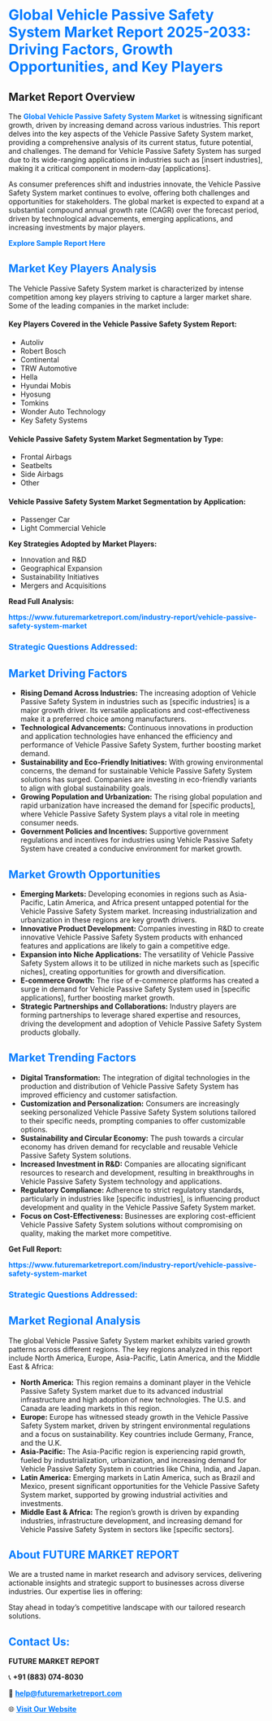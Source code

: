 <h1 style="color: #007BFF;">Global Vehicle Passive Safety System Market Report 2025-2033: Driving Factors, Growth Opportunities, and Key Players</h1>

<section id="overview">
<h2>Market Report Overview</h2>
<p>The <a href="https://www.futuremarketreport.com/industry-report/vehicle-passive-safety-system-market" style="color: #007BFF; text-decoration: none;"><strong>Global Vehicle Passive Safety System Market</strong></a> is witnessing significant growth, driven by increasing demand across various industries. This report delves into the key aspects of the Vehicle Passive Safety System market, providing a comprehensive analysis of its current status, future potential, and challenges. The demand for Vehicle Passive Safety System has surged due to its wide-ranging applications in industries such as [insert industries], making it a critical component in modern-day [applications].</p>
<p>As consumer preferences shift and industries innovate, the Vehicle Passive Safety System market continues to evolve, offering both challenges and opportunities for stakeholders. The global market is expected to expand at a substantial compound annual growth rate (CAGR) over the forecast period, driven by technological advancements, emerging applications, and increasing investments by major players.</p>
</section>

<section id="overview">
<p><a href="https://www.futuremarketreport.com/request-sample/reportId=54851" style="color: #007BFF; text-decoration: none;"><strong>Explore Sample Report Here</strong></a></p>
</section>

<section id="key-players">
<h2 style="color: #007BFF;">Market Key Players Analysis</h2>
<p>The Vehicle Passive Safety System market is characterized by intense competition among key players striving to capture a larger market share. Some of the leading companies in the market include:</p>
<h4>Key Players Covered in the Vehicle Passive Safety System Report:</h4>
<ul><li>Autoliv</li><li>Robert Bosch</li><li>Continental</li><li>TRW Automotive</li><li>Hella</li><li>Hyundai Mobis</li><li>Hyosung</li><li>Tomkins</li><li>Wonder Auto Technology</li><li>Key Safety Systems</li></ul>
<h4>Vehicle Passive Safety System Market Segmentation by Type:</h4>
<ul><li>Frontal Airbags</li><li>Seatbelts</li><li>Side Airbags</li><li>Other</li></ul>

<h4>Vehicle Passive Safety System Market Segmentation by Application:</h4>
<ul><li>Passenger Car</li><li>Light Commercial Vehicle</li></ul>
<p><strong>Key Strategies Adopted by Market Players:</strong></p>
<ul>
<li>Innovation and R&D</li>
<li>Geographical Expansion</li>
<li>Sustainability Initiatives</li>
<li>Mergers and Acquisitions</li>
</ul>
</section>

<section>
<p><strong>Read Full Analysis: </strong></p><a href="https://www.futuremarketreport.com/industry-report/vehicle-passive-safety-system-market" style="color: #007BFF; text-decoration: none;"><strong>https://www.futuremarketreport.com/industry-report/vehicle-passive-safety-system-market</strong></a>
<h3 style="color: #007BFF;">Strategic Questions Addressed:</h3>
</section>

<section id="driving-factors">
<h2 style="color: #007BFF;">Market Driving Factors</h2>
<ul>
<li><strong>Rising Demand Across Industries:</strong> The increasing adoption of Vehicle Passive Safety System in industries such as [specific industries] is a major growth driver. Its versatile applications and cost-effectiveness make it a preferred choice among manufacturers.</li>
<li><strong>Technological Advancements:</strong> Continuous innovations in production and application technologies have enhanced the efficiency and performance of Vehicle Passive Safety System, further boosting market demand.</li>
<li><strong>Sustainability and Eco-Friendly Initiatives:</strong> With growing environmental concerns, the demand for sustainable Vehicle Passive Safety System solutions has surged. Companies are investing in eco-friendly variants to align with global sustainability goals.</li>
<li><strong>Growing Population and Urbanization:</strong> The rising global population and rapid urbanization have increased the demand for [specific products], where Vehicle Passive Safety System plays a vital role in meeting consumer needs.</li>
<li><strong>Government Policies and Incentives:</strong> Supportive government regulations and incentives for industries using Vehicle Passive Safety System have created a conducive environment for market growth.</li>
</ul>
</section>

<section id="growth-opportunities">
<h2 style="color: #007BFF;">Market Growth Opportunities</h2>
<ul>
<li><strong>Emerging Markets:</strong> Developing economies in regions such as Asia-Pacific, Latin America, and Africa present untapped potential for the Vehicle Passive Safety System market. Increasing industrialization and urbanization in these regions are key growth drivers.</li>
<li><strong>Innovative Product Development:</strong> Companies investing in R&D to create innovative Vehicle Passive Safety System products with enhanced features and applications are likely to gain a competitive edge.</li>
<li><strong>Expansion into Niche Applications:</strong> The versatility of Vehicle Passive Safety System allows it to be utilized in niche markets such as [specific niches], creating opportunities for growth and diversification.</li>
<li><strong>E-commerce Growth:</strong> The rise of e-commerce platforms has created a surge in demand for Vehicle Passive Safety System used in [specific applications], further boosting market growth.</li>
<li><strong>Strategic Partnerships and Collaborations:</strong> Industry players are forming partnerships to leverage shared expertise and resources, driving the development and adoption of Vehicle Passive Safety System products globally.</li>
</ul>
</section>

<section id="trending-factors">
<h2 style="color: #007BFF;">Market Trending Factors</h2>
<ul>
<li><strong>Digital Transformation:</strong> The integration of digital technologies in the production and distribution of Vehicle Passive Safety System has improved efficiency and customer satisfaction.</li>
<li><strong>Customization and Personalization:</strong> Consumers are increasingly seeking personalized Vehicle Passive Safety System solutions tailored to their specific needs, prompting companies to offer customizable options.</li>
<li><strong>Sustainability and Circular Economy:</strong> The push towards a circular economy has driven demand for recyclable and reusable Vehicle Passive Safety System solutions.</li>
<li><strong>Increased Investment in R&D:</strong> Companies are allocating significant resources to research and development, resulting in breakthroughs in Vehicle Passive Safety System technology and applications.</li>
<li><strong>Regulatory Compliance:</strong> Adherence to strict regulatory standards, particularly in industries like [specific industries], is influencing product development and quality in the Vehicle Passive Safety System market.</li>
<li><strong>Focus on Cost-Effectiveness:</strong> Businesses are exploring cost-efficient Vehicle Passive Safety System solutions without compromising on quality, making the market more competitive.</li>
</ul>
</section>

<section>
<p><strong>Get Full Report: </strong></p><a href="https://www.futuremarketreport.com/industry-report/vehicle-passive-safety-system-market" style="color: #007BFF; text-decoration: none;"><strong>https://www.futuremarketreport.com/industry-report/vehicle-passive-safety-system-market</strong></a>
<h3 style="color: #007BFF;">Strategic Questions Addressed:</h3>
</section>


<section id="regional-analysis">
<h2 style="color: #007BFF;">Market Regional Analysis</h2>
<p>The global Vehicle Passive Safety System market exhibits varied growth patterns across different regions. The key regions analyzed in this report include North America, Europe, Asia-Pacific, Latin America, and the Middle East & Africa:</p>
<ul>
<li><strong>North America:</strong> This region remains a dominant player in the Vehicle Passive Safety System market due to its advanced industrial infrastructure and high adoption of new technologies. The U.S. and Canada are leading markets in this region.</li>
<li><strong>Europe:</strong> Europe has witnessed steady growth in the Vehicle Passive Safety System market, driven by stringent environmental regulations and a focus on sustainability. Key countries include Germany, France, and the U.K.</li>
<li><strong>Asia-Pacific:</strong> The Asia-Pacific region is experiencing rapid growth, fueled by industrialization, urbanization, and increasing demand for Vehicle Passive Safety System in countries like China, India, and Japan.</li>
<li><strong>Latin America:</strong> Emerging markets in Latin America, such as Brazil and Mexico, present significant opportunities for the Vehicle Passive Safety System market, supported by growing industrial activities and investments.</li>
<li><strong>Middle East & Africa:</strong> The region’s growth is driven by expanding industries, infrastructure development, and increasing demand for Vehicle Passive Safety System in sectors like [specific sectors].</li>
</ul>
</section>

<footer>
<h2 style="color: #007BFF;">About FUTURE MARKET REPORT</h2>
<p>We are a trusted name in market research and advisory services, delivering actionable insights and strategic support to businesses across diverse industries. Our expertise lies in offering:</p>

<p>Stay ahead in today’s competitive landscape with our tailored research solutions.</p>

<h2 style="color: #007BFF;">Contact Us:</h2>
<p><strong>FUTURE MARKET REPORT</strong></p>
<p>📞 <strong>+91 (883) 074-8030</strong></p>
<p>📧 <strong><a href="mailto:help@futuremarketreport.com" style="color: #007BFF;">help@futuremarketreport.com</a></strong></p>
<p>🌐 <strong><a href="https://www.futuremarketreport.com/" style="color: #007BFF;">Visit Our Website</a></strong></p>
</footer>